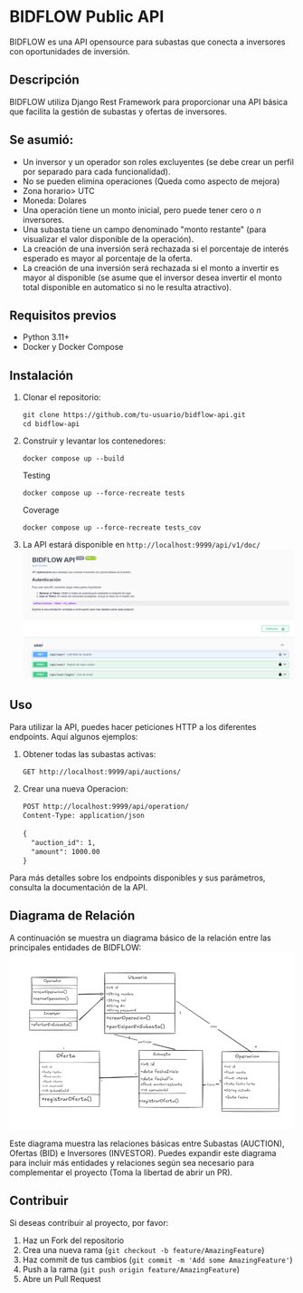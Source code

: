 # BIDFLOW Public API

BIDFLOW es una API opensource para subastas que conecta a inversores con oportunidades de inversión.

## Descripción

BIDFLOW utiliza Django Rest Framework para proporcionar una API básica que facilita la gestión de subastas y ofertas de inversores. 

## Se asumió:
- Un inversor y un operador son roles excluyentes (se debe crear un perfil por separado para cada funcionalidad).
- No se pueden elimina operaciones (Queda como aspecto de mejora)
- Zona horario> UTC
- Moneda: Dolares
- Una operación tiene un monto inicial, pero puede tener cero o *n* inversores.
- Una subasta tiene un campo denominado "monto restante" (para visualizar el valor disponible de la operación).
- La creación de una inversión será rechazada si el porcentaje de interés esperado es mayor al porcentaje de la oferta.
- La creación de una inversión será rechazada si el monto a invertir es mayor al disponible (se asume que el inversor desea invertir el monto total disponible en automatico si no le resulta atractivo). 

## Requisitos previos

- Python 3.11+
- Docker y Docker Compose

## Instalación

1. Clonar el repositorio:
   ```
   git clone https://github.com/tu-usuario/bidflow-api.git
   cd bidflow-api
   ```

2. Construir y levantar los contenedores:
   ```
   docker compose up --build
   ```

   Testing
   ```
   docker compose up --force-recreate tests

   ```

   Coverage
   ```
   docker compose up --force-recreate tests_cov

   ```

3. La API estará disponible en `http://localhost:9999/api/v1/doc/`
![alt text](imageSwagger.png)

## Uso

Para utilizar la API, puedes hacer peticiones HTTP a los diferentes endpoints. Aquí algunos ejemplos:

1. Obtener todas las subastas activas:
   ```
   GET http://localhost:9999/api/auctions/
   ```

2. Crear una nueva Operacion:
   ```
   POST http://localhost:9999/api/operation/
   Content-Type: application/json

   {
     "auction_id": 1,
     "amount": 1000.00
   }
   ```

Para más detalles sobre los endpoints disponibles y sus parámetros, consulta la documentación de la API.

## Diagrama de Relación

A continuación se muestra un diagrama básico de la relación entre las principales entidades de BIDFLOW:
![alt text](imageDiagrama.png)


Este diagrama muestra las relaciones básicas entre Subastas (AUCTION), Ofertas (BID) e Inversores (INVESTOR). Puedes expandir este diagrama para incluir más entidades y relaciones según sea necesario para complementar el proyecto (Toma la libertad de abrir un PR).


## Contribuir

Si deseas contribuir al proyecto, por favor:

1. Haz un Fork del repositorio
2. Crea una nueva rama (`git checkout -b feature/AmazingFeature`)
3. Haz commit de tus cambios (`git commit -m 'Add some AmazingFeature'`)
4. Push a la rama (`git push origin feature/AmazingFeature`)
5. Abre un Pull Request


